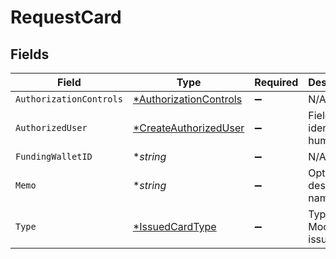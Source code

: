 # RequestCard


## Fields

| Field                                                                  | Type                                                                   | Required                                                               | Description                                                            |
| ---------------------------------------------------------------------- | ---------------------------------------------------------------------- | ---------------------------------------------------------------------- | ---------------------------------------------------------------------- |
| `AuthorizationControls`                                                | [*AuthorizationControls](../../models/shared/authorizationcontrols.md) | :heavy_minus_sign:                                                     | N/A                                                                    |
| `AuthorizedUser`                                                       | [*CreateAuthorizedUser](../../models/shared/createauthorizeduser.md)   | :heavy_minus_sign:                                                     | Fields to identify a human                                             |
| `FundingWalletID`                                                      | **string*                                                              | :heavy_minus_sign:                                                     | N/A                                                                    |
| `Memo`                                                                 | **string*                                                              | :heavy_minus_sign:                                                     | Optional descriptive name                                              |
| `Type`                                                                 | [*IssuedCardType](../../models/shared/issuedcardtype.md)               | :heavy_minus_sign:                                                     | Type of a Moov issued card                                             |